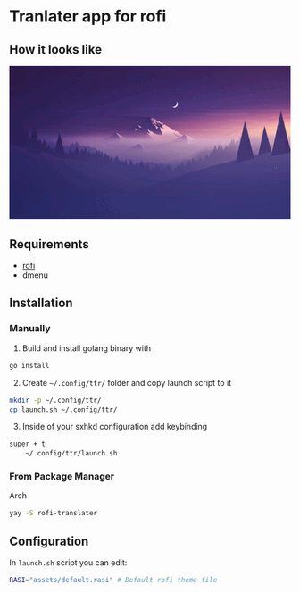 # Tranlater app for rofi

## How it looks like

![Preview](docs/preview.gif)

## Requirements
- [rofi](https://github.com/davatorium/rofi)
- dmenu

## Installation

### Manually
1) Build and install golang binary with
```bash
go install
```
2) Create `~/.config/ttr/` folder and copy launch script to it
```bash
mkdir -p ~/.config/ttr/
cp launch.sh ~/.config/ttr/
```
3) Inside of your sxhkd configuration add keybinding
```bash
super + t
	~/.config/ttr/launch.sh
```

### From Package Manager
Arch
```bash
yay -S rofi-translater
```

## Configuration
In `launch.sh` script you can edit:
```bash
RASI="assets/default.rasi" # Default rofi theme file

```
